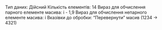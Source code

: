 Тип даних: Дійсний
Кількість елементів: 14
Вираз для обчислення парного елементе масива: і - 1,9
Вираз для обчислення непарного елементе масива: і
Вказівки до обробки: “Перевернути” масив (1234 -> 4321)
